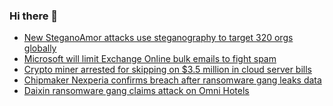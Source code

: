 ### Hi there 👋

<!--START_SECTION:feed-->
* [New SteganoAmor attacks use steganography to target 320 orgs globally](https://www.bleepingcomputer.com/news/security/new-steganoamor-attacks-use-steganography-to-target-320-orgs-globally/)
* [Microsoft will limit Exchange Online bulk emails to fight spam](https://www.bleepingcomputer.com/news/microsoft/microsoft-will-limit-exchange-online-bulk-emails-to-fight-spam/)
* [Crypto miner arrested for skipping on $3.5 million in cloud server bills](https://www.bleepingcomputer.com/news/security/crypto-miner-arrested-for-skipping-on-35-million-in-cloud-server-bills/)
* [Chipmaker Nexperia confirms breach after ransomware gang leaks data](https://www.bleepingcomputer.com/news/security/chipmaker-nexperia-confirms-breach-after-ransomware-gang-leaks-data/)
* [Daixin ransomware gang claims attack on Omni Hotels](https://www.bleepingcomputer.com/news/security/daixin-ransomware-gang-claims-attack-on-omni-hotels/)
<!--END_SECTION:feed-->

<!--
**frankenk/frankenk** is a ✨ _special_ ✨ repository because its `README.md` (this file) appears on your GitHub profile.

Here are some ideas to get you started:

- 🔭 I’m currently working on ...
- 🌱 I’m currently learning ...
- 👯 I’m looking to collaborate on ...
- 🤔 I’m looking for help with ...
- 💬 Ask me about ...
- 📫 How to reach me: ...
- 😄 Pronouns: ...
- ⚡ Fun fact: ...
-->



